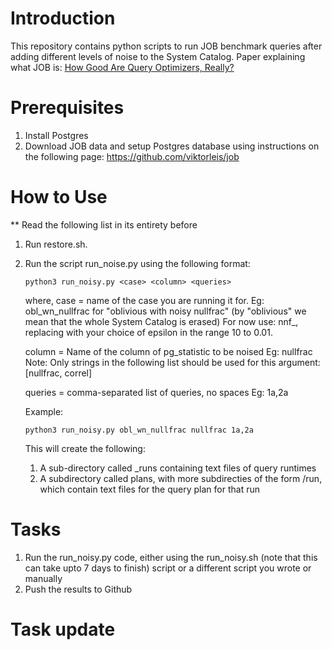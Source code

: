 # Introduction
This repository contains python scripts to run JOB benchmark queries after adding different levels of noise to the System Catalog.
Paper explaining what JOB is: [How Good Are Query Optimizers, Really?](https://www.vldb.org/pvldb/vol9/p204-leis.pdf)

# Prerequisites
1. Install Postgres
2. Download JOB data and setup Postgres database using instructions on the following page:
https://github.com/viktorleis/job

# How to Use
** Read the following list in its entirety before

1. Run restore.sh.

2. Run the script run_noise.py using the following format:
    ```
    python3 run_noisy.py <case> <column> <queries>
    ```

    where,
    case = name of the case you are running it for. 
    Eg: obl_wn_nullfrac for "oblivious with noisy nullfrac"
    (by "oblivious" we mean that the whole System Catalog is erased)
    For now use: nnf_<epsilon>, replacing <epsilon> with your choice of epsilon in the range 10 to 0.01.

    column = Name of the column of pg_statistic to be noised
    Eg: nullfrac
    Note: Only strings in the following list should be used for this argument: [nullfrac, correl]

    queries = comma-separated list of queries, no spaces
    Eg: 1a,2a

    Example:
    ```
    python3 run_noisy.py obl_wn_nullfrac nullfrac 1a,2a
    ```

    This will create the following:
    1. A sub-directory called <case>_runs containing text files of query runtimes
    2. A subdirectory called plans, with more subdirecties of the form <case>/run, which contain text files for the query plan for that run

# Tasks
1. Run the run_noisy.py code, either using the run_noisy.sh (note that this can take upto 7 days to finish) script or a different script you wrote or manually
2. Push the results to Github

# Task update




